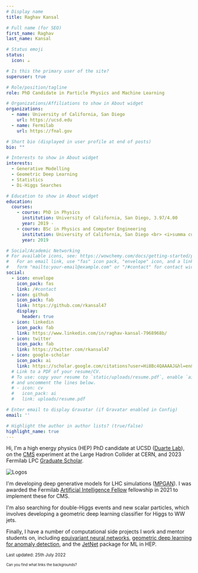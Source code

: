 ```yaml
---
# Display name
title: Raghav Kansal

# Full name (for SEO)
first_name: Raghav
last_name: Kansal

# Status emoji
status:
  icon: ☕️

# Is this the primary user of the site?
superuser: true

# Role/position/tagline
role: PhD Candidate in Particle Physics and Machine Learning

# Organizations/Affiliations to show in About widget
organizations:
  - name: University of California, San Diego
    url: https://ucsd.edu
  - name: Fermilab
    url: https://fnal.gov

# Short bio (displayed in user profile at end of posts)
bio: ""

# Interests to show in About widget
interests:
  - Generative Modelling
  - Geometric Deep Learning
  - Statistics
  - Di-Higgs Searches

# Education to show in About widget
education:
  courses:
    - course: PhD in Physics
      institution: University of California, San Diego, 3.97/4.00
      year: 2019 -
    - course: BSc in Physics and Computer Engineering
      institution: University of California, San Diego <br> <i>summa cum laude</i>, 3.98/4.00
      year: 2019

# Social/Academic Networking
# For available icons, see: https://wowchemy.com/docs/getting-started/page-builder/#icons
#   For an email link, use "fas" icon pack, "envelope" icon, and a link in the
#   form "mailto:your-email@example.com" or "/#contact" for contact widget.
social:
  - icon: envelope
    icon_pack: fas
    link: /#contact
  - icon: github
    icon_pack: fab
    link: https://github.com/rkansal47
    display:
      header: true
  - icon: linkedin
    icon_pack: fab
    link: https://www.linkedin.com/in/raghav-kansal-7968968b/
  - icon: twitter
    icon_pack: fab
    link: https://twitter.com/rkansal47
  - icon: google-scholar
    icon_pack: ai
    link: https://scholar.google.com/citations?user=Hi8Bc4QAAAAJ&hl=en&oi=ao
  # Link to a PDF of your resume/CV.
  # To use: copy your resume to `static/uploads/resume.pdf`, enable `ai` icons in `params.yaml`,
  # and uncomment the lines below.
  # - icon: cv
  #   icon_pack: ai
  #   link: uploads/resume.pdf

# Enter email to display Gravatar (if Gravatar enabled in Config)
email: ''

# Highlight the author in author lists? (true/false)
highlight_name: true
---
```


Hi, I'm a high energy physics (HEP) PhD candidate at UCSD ([Duarte Lab](https://jduarte.physics.ucsd.edu/)), on the [CMS](https://cms.cern) experiment at the Large Hadron Collider at CERN, and 2023 Fermilab LPC [Graduate Scholar](https://lpc.fnal.gov/programs/graduate-scholars/2023/Raghav_Kansal.shtml).

![Logos](/uploads/logos.png)


I'm developing deep generative models for LHC simulations ([MPGAN](https://github.com/rkansal47/MPGAN)). 
I was awarded the Fermilab [Artificial Intelligence Fellow](https://lpc.fnal.gov/programs/ai-fellowships/2021/Raghav_Kansal.shtml) fellowship in 2021 to implement these for CMS. 

I'm also searching for double-Higgs events and new scalar particles, which involves developing a geometric deep learning classifier for Higgs to WW jets. 

Finally, I have a number of computational side projects I work and mentor students on, including [equivariant neural networks](/project/lorentz-group-autoencoder/), [geometric deep learning for anomaly detection](/project/graph-ae/), and the [JetNet](/project/jetnet/) package for ML in HEP. 

<sub>Last updated: 25th July 2022</sub>

<sup><sub> Can you find what links the backgrounds? </sub></sup>
